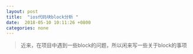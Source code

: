 ```yaml
---
layout: post
title:  "ios代码块block分析 "
date:  2018-05-10 10:11:26 +0800
categories: none
---
```

> 近来，在项目中遇到一些block的问题，所以闲来写一些关于block的事项  

